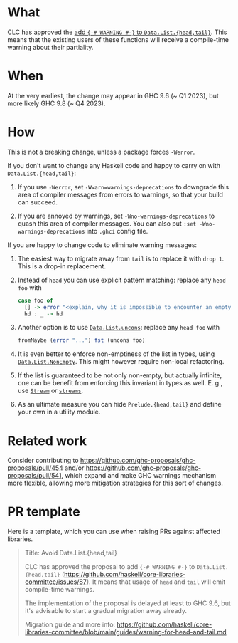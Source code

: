 # What

CLC has approved the
[add `{-# WARNING #-}` to `Data.List.{head,tail}`](https://github.com/haskell/core-libraries-committee/issues/87). This means that the existing users of these functions will receive a compile-time warning about their partiality.

# When

At the very earliest, the change may appear in GHC 9.6 (~ Q1 2023), but more likely GHC 9.8 (~ Q4 2023).

# How

This is not a breaking change, unless a package forces `-Werror`.

If you don't want to change any Haskell code and happy to carry on with `Data.List.{head,tail}`:

1. If you use `-Werror`, set `-Wwarn=warnings-deprecations` to downgrade this area of compiler messages from errors to warnings, so that your build can succeed.

2. If you are annoyed by warnings, set `-Wno-warnings-deprecations` to quash this area of compiler messages. You can also put `:set -Wno-warnings-deprecations` into `.ghci` config file.

If you are happy to change code to eliminate warning messages:

1. The easiest way to migrate away from `tail` is to replace it with `drop 1`. This is a drop-in replacement.

2. Instead of `head` you can use explicit pattern matching: replace any `head foo` with

    ```haskell
    case foo of
      [] -> error "<explain, why it is impossible to encounter an empty list here>"
      hd : _ -> hd
    ```

3. Another option is to use [`Data.List.uncons`](https://hackage.haskell.org/package/base/docs/Data-List.html#v:uncons): replace any `head foo` with

    ```haskell
    fromMaybe (error "...") fst (uncons foo)
    ```

4. It is even better to enforce non-emptiness of the list in types, using [`Data.List.NonEmpty`](https://hackage.haskell.org/package/base/docs/Data-List-NonEmpty.html). This might however require non-local refactoring.

5. If the list is guaranteed to be not only non-empty, but actually infinite, one can be benefit from enforcing this invariant in types as well. E. g., use  [`Stream`](https://hackage.haskell.org/package/Stream/docs/Data-Stream.html) or [`streams`](https://hackage.haskell.org/package/streams/docs/Data-Stream-Infinite.html).

6. As an ultimate measure you can hide `Prelude.{head,tail}` and define your own in a utility module.

# Related work

Consider contributing to https://github.com/ghc-proposals/ghc-proposals/pull/454 and/or https://github.com/ghc-proposals/ghc-proposals/pull/541, which expand and make GHC warnings mechanism more flexible, allowing more mitigation strategies for this sort of changes.

# PR template

Here is a template, which you can use when raising PRs against affected libraries.

> Title: Avoid Data.List.{head,tail}
>
> CLC has approved the proposal to add `{-# WARNING #-}` to `Data.List.{head,tail}`
> (https://github.com/haskell/core-libraries-committee/issues/87).
> It means that usage of `head` and `tail` will emit compile-time warnings.
>
> The implementation of the proposal is delayed at least to GHC 9.6,
> but it's advisable to start a gradual migration away already.
>
> Migration guide and more info:
> https://github.com/haskell/core-libraries-committee/blob/main/guides/warning-for-head-and-tail.md
